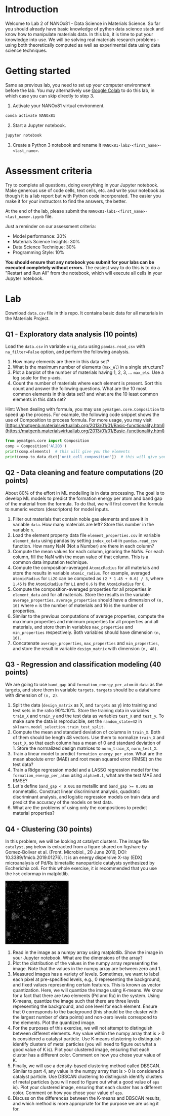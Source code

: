 # Introduction

Welcome to Lab 2 of NANOx81 - Data Science in Materials Science. So far you should already have basic knowledge of
python data science stack and know how to manipulate materials data. In this lab, it is time to put your knowledge into
use. We will be solving real materials research problems - using both theoretically computed as well as experimental
data using data science techniques. 

# Getting started

Same as previous lab, you need to set up your computer environment before the lab. You may alternatively use
[Google Colab](https://colab.research.google.com/) to do this lab, in which case you can skip directly to step 3.

1. Activate your NANOx81 virtual environment.
```bash
conda activate NANOx81
```

2. Start a Jupyter notebook.
```bash
jupyter notebook
```

3. Create a Python 3 notebook and rename it `NANOx81-lab2-<first_name>-<last_name>`.

# Assessment criteria
Try to complete all questions, doing everything in your Jupyter notebook. Make generous use of code cells, text cells, 
etc. and write your notebook as though it is a lab report but with Python code incorporated. The easier you make it for
your instructors to find the answers, the better.

At the end of the lab, please submit the `NANOx81-lab1-<first_name>-<last_name>.ipynb` file.

Just a reminder on our assessment criteria:
- Model performance: 30%
- Materials Science Insights: 30%
- Data Science Technique: 30%
- Programming Style: 10%

**You should ensure that any notebook you submit for your labs can be executed completely without errors.** The easiest
way to do this is to do a "Restart and Run All" from the notebook, which will execute all cells in your Jupyter notebook.

# Lab

Download `data.csv` file in this repo. It contains basic data for all materials in the Materials Project.

## Q1 - Exploratory data analysis (10 points)

Load the `data.csv` in variable `orig_data` using `pandas.read_csv` with `na_filter=False` option, and perform the
following analysis. 

1. How many elements are there in this data set?
2. What is the maximum number of elements (`max_el`) in a single structure?
3. Plot a barplot of the number of materials having 1, 2, 3, ... `max_els`. Use a log scale for the y-axis.
4. Count the number of materials where each element is present. Sort this count and answer the following questions.
   What are the 10 most common elements in this data set? and what are the 10 least common elements in this data set?

Hint: When dealing with formula, you may use `pymatgen.core.Composition` to speed up the process. For example, the
following code snippet shows the use of Composition to process formula. For more usage, you may visit
[https://matgenb.materialsvirtuallab.org/2013/01/01/Basic-functionality.html](https://matgenb.materialsvirtuallab.org/2013/01/01/Basic-functionality.html) 

```python
from pymatgen.core import Composition
comp = Composition('Al2O3')
print(comp.elements)  # this will give you the elements
print(comp.to_data_dict['unit_cell_composition'])  # this will give you the elementstr-stoichiometry dictionary.
```
## Q2 - Data cleaning and feature computations (20 points)

About 80% of the effort in ML modelling is in data processing. The goal is to develop ML models to predict the formation
energy per atom and band gap of the material from the formula. To do that, we will first convert the formula to numeric
vectors (descriptors) for model inputs. 

1. Filter out materials that contain noble gas elements and save it in variable `data`. How many materials are left?
   Store this number in the variable `n`.
2. Load the element property data file `element_properties.csv` in variable `element_data` using pandas by setting
   `index_col=0` in `pandas.read_csv` function. How many NaN (Not a Number) are there in each column? 
3. Compute the mean values for each column, ignoring the NaNs. For each column, fill the NaN with the mean value of
   that column. This is a common data imputation technique.
4. Compute the composition-averaged `AtomicRadius` for all materials and store the results in variable `atomic_radius`.
   For example, averaged `AtomicRadius` for `Li2O` can be computed as `(2 * 1.45 + 0.6) / 3`, where `1.45` is the
   `AtomicRadius` for `Li` and `0.6` is the `AtomicRadius` for `O`.
5. Compute the composition-averaged properties for all properties in `element_data` and for all materials. Store the 
   results in the variable `average_properties`. `average_properties` should have a dimension of `(n, 16)` where `n` is
   the number of materials and 16 is the number of properties.
6. Similar to the previous computations of average properties, compute the maximum properties and minimum properties for
   all properties and all materials, and store them in variables `max_properties` and `min_properties` respectively.
   Both variables should have dimension `(n, 16)`.
7. Concatenate `average_properties`, `max_properties` and `min_properties`, and store the result in variable
   `design_matrix` with dimension `(n, 48)`. 

## Q3 - Regression and classification modeling (40 points)

We are going to use `band_gap` and `formation_energy_per_atom` in `data` as the targets, and store them in variable
`targets`. `targets` should be a dataframe with dimension of `(n, 2)`. 

1. Split the data (`design_matrix` as X, and `targets` as y) into training and test sets in the ratio 90%:10%. Store
   the training data in variables `train_X` and `train_y` and the test data as variables `test_X` and `test_y`. To make
   sure the data is reproducible, set the `random_state=42` in `sklearn.model_selection.train_test_split`.
2. Compute the mean and standard deviation of columns in `train_X`. Both of them should be length 48 vectors. Use them
   to normalize `train_X` and `test_X`, so that each column has a mean of 0 and standard deviation of 1. Store the
   normalized design matrices to `norm_train_X`, `norm_test_X`. 
3. Train a linear model to predict `formation_energy_per_atom`. What are the mean absolute error (MAE) and root mean
   squared error (RMSE) on the test data?
4. Train a Ridge regression model and a LASSO regression model for the `formation_energy_per_atom` using `alpha=0.1`,
   what are the test MAE and RMSE?
5. Let's define `band_gap < 0.001` as metallic and `band_gap >= 0.001` as nonmetallic. Construct linear discriminant
   analysis, quadratic discriminant analysis, and logistic regression models on train data and predict the accuracy of
   the models on test data. 
6. What are the problems of using only the compositions to predict material properties?

## Q4 - Clustering (30 points)

In this problem, we will be looking at catalyst clusters. The image file `catalyst.png` below is extracted from a
figure shared on figshare by Gomez-Bolivar et al. (Front. Microbiol., 20 June 2019, DOI: 10.3389/fmicb.2019.01276). It
is an energy dispersive X-ray (EDX) microanalysis of Pd/Ru bimetallic nanoparticle catalysts synthesized by
Escherichia coli. For this whole exercise, it is recommended that you use the `hot` colormap in matplotlib.

![catalyst.png](catalyst.png "catalyst.png")

1. Read in the image as a numpy array using matplotlib. Show the image in your Jupyter notebook. What are the
   dimensions of the array?
2. Plot the distribution of the values in the numpy array representing the image. Note that the values in the numpy
   array are between zero and 1.
3. Measured images has a variety of levels. Sometimes, we want to label each pixel at pre-specified levels, e.g., 0
   representing the background, and fixed values representing certain features. This is known as vector quantization.
   Here, we will quantize the image using K-means. We know for a fact that there are two elements (Pd and Ru) in the
   system. Using K-means, quantize the image such that there are three levels representing the background, and one
   level for each element. Ensure that 0 corresponds to the background (this should be the cluster with the largest
   number of data points) and non-zero levels correspond to the elements. Plot the quantized image.
4. For the purposes of this exercise, we will not attempt to distinguish between different elements. Any value within
   the numpy array that is > 0 is considered a catalyst particle. Use K-means clustering to distinguish identify
   clusters of metal particles (you will need to figure out what a good value of K is). Plot your clustered image,
   ensuring that each cluster has a different color. Comment on how you chose your value of K.
5. Finally, we will use a density-based clustering method called DBSCAN. Similar to part 4, any value in the numpy
   array that is > 0 is considered a catalyst particle. Use DBSCAN clustering to distinguish identify clusters of metal
   particles (you will need to figure out what a good value of `eps` is). Plot your clustered image, ensuring that each
   cluster has a different color. Comment on how you chose your value of `eps`.
6. Discuss on the differences between the K-means and DBSCAN results, and which method is more appropriate for the
   purpose we are using it for.
